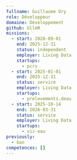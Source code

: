```yaml
---
fullname: Guillaume Ory
role: Développeur
domaine: Développement
github: GllmR
missions:
  - start: 2020-09-01
    end: 2025-12-31
    status: independent
    employer: Living Data
    startups:
      - pcrs
  - start: 2025-01-01
    end: 2025-12-31
    status: service
    employer: Living Data
    startups:
      - prelevements.deau
  - start: 2025-10-14
    end: 2026-03-31
    status: service
    employer: Living Data
    startups:
      - viz-eau
previously:
  - ban
competences: []
---
```

